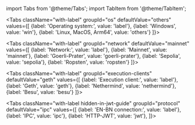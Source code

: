 import Tabs from '@theme/Tabs';
import TabItem from '@theme/TabItem';

<div class='quickstart-tabs'>

<Tabs className="with-label" groupId="os" defaultValue="others" values={[
    {label: 'Operating system:', value: 'label'},
    {label: 'Windows', value: 'win'},
    {label: 'Linux, MacOS, Arm64', value: 'others'}
]}>
  <TabItem className="unclickable-element" value="label"></TabItem>
  <TabItem value="win"></TabItem>
  <TabItem value="others"></TabItem>
</Tabs>

<Tabs className="with-label" groupId="network" defaultValue="mainnet" values={[
        {label: 'Network:', value: 'label'},
        {label: 'Mainnet', value: 'mainnet'},
        {label: 'Goerli-Prater', value: 'goerli-prater'},
        {label: 'Sepolia', value: 'sepolia'},
        {label: 'Ropsten', value: 'ropsten'}
    ]}>
    <TabItem className="unclickable-element" value="label"></TabItem>
    <TabItem value="mainnet"></TabItem>
    <TabItem value="goerli-prater"></TabItem>
    <TabItem value="sepolia"></TabItem>
    <TabItem value="ropsten"></TabItem>
</Tabs>

<Tabs className="with-label" groupId="execution-clients" defaultValue="geth" values={[
  {label: 'Execution client:', value: 'label'},
  {label: 'Geth', value: 'geth'},
  {label: 'Nethermind', value: 'nethermind'},
  {label: 'Besu', value: 'besu'}
  ]}>
  <TabItem value="geth"></TabItem>
  <TabItem value="label"></TabItem>
  <TabItem value="nethermind"></TabItem>
  <TabItem value="besu"></TabItem>
</Tabs>


<Tabs className="with-label hidden-in-jwt-guide" groupId="protocol" defaultValue="ipc" values={[
        {label: 'EN-BN connection:', value: 'label'},
        {label: 'IPC', value: 'ipc'},
        {label: 'HTTP-JWT', value: 'jwt'},
    ]}>
    <TabItem className="unclickable-element" value="label"></TabItem>
    <TabItem value="ipc"></TabItem>
    <TabItem value="jwt"></TabItem>
</Tabs>

</div>